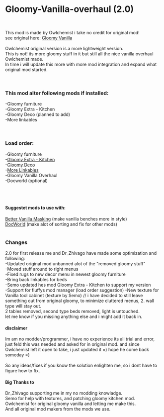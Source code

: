 # Gloomy-Vanilla-overhaul (2.0)

 <br /> 

This mod is made by Owlchemist i take no credit for original mod! <br /> 
see original here: [Gloomy Vanilla](https://steamcommunity.com/sharedfiles/filedetails/?id=1697864590) <br /> 
 <br /> 
Owlchemist original version is a more lightweight version. <br /> 
This is not! its more gloomy stuff in it but still all the nice vanilla overhaul Owlchemist made. <br /> 
In time i will update this more with more mod integration and expand what original mod started. <br /> 
 <br /> 
 <br /> 
### This mod alter following mods if installed: <br /> 
-Gloomy furniture <br /> 
-Gloomy Extra - Kitchen <br /> 
-Gloomy Deco (planned to add) <br /> 
-More linkables <br /> 
 <br /> 
 <br /> 
### Load order:
-Gloomy furniture <br /> 
-[Gloomy Extra - Kitchen](https://steamcommunity.com/sharedfiles/filedetails/?id=1730938407) <br /> 
-[Gloomy Deco](https://steamcommunity.com/sharedfiles/filedetails/?id=1865654125) <br /> 
-[More Linkables](https://steamcommunity.com/sharedfiles/filedetails/?id=110380920) <br />
-Gloomy Vanilla Overhaul <br /> 
-Docworld (optional) <br /> 
 <br /> 
 <br /> 
 <br /> 
#### Suggestet mods to use with: <br /> 
[Better Vanilla Masking](https://steamcommunity.com/sharedfiles/filedetails/?id=1736114368) (make vanilla benches more in style) <br /> 
[DocWorld](https://steamcommunity.com/sharedfiles/filedetails/?id=1568744597) (make alot of sorting and fix for other mods) <br /> 
<br /> 

### Changes <br /> 
2.0 for first release me and Dr_Zhivago have made some optimization and following: <br /> 
-Updated original mod unbanned alot of the "removed gloomy stuff" <br /> 
-Moved stuff around to right menus <br /> 
-Fixed rugs to new decor menu in newest gloomy furniture <br /> 
-Bring back linkables for beds <br /> 
-Semo updated hes mod Gloomy Extra - Kitchen to support my version <br />
-Support for fluffys mod manager (load order suggestion)
-New texture for Vanilla tool cabinet (texture by Semo)
// i have decided to still leave something out from original gloomy, to minimize cluttered menus, 2. wall type will stay out. <br /> 
2 tables removed, second type beds removed, light is untouched. <br /> 
let me know if you missing anything else and i might add it back in. <br /> 





#### disclaimer<br /> 
Im am no modder/programmer, i have no experience its all trial and error, just feld this was needed and asked for in original mod.
and since Owlchemist left it open to take, i just updated it =) hope he come back someday =) <br /> 
<br /> 
So any ideas/fixes if you know the solution enlighten me, so i dont have to figure how to fix.<br /> 

#### Big Thanks to<br /> 
Dr_Zhivago supporting me in my no modding knowladge.<br /> 
Semo for help with textures, and patching gloomy kitchen mod.<br /> 
Owlchemist for original gloomy vanilla and letting me make this.<br /> 
And all original mod makers from the mods we use.<br /> 

